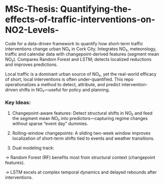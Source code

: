 # MSc-Thesis: Quantifying-the-effects-of-traffic-interventions-on-NO2-Levels-
Code for a data-driven framework to quantify how short-term traffic interventions change urban NO₂ in Cork City. Integrates NO₂, meteorology, traffic and calendar data with changepoint-derived features (segment mean NO₂). Compares Random Forest and LSTM; detects localized reductions and improves predictions.

Local traffic is a dominant urban source of NO₂, yet the real-world efficacy of short, local interventions is often under-quantified. This repo operationalizes a method to  detect, attribute, and predict intervention-driven shifts in NO₂—useful for policy and planning.
### Key Ideas:

1. Changepoint-aware features: Detect structural shifts in NO₂ and feed the segment mean NO₂ into predictors—capturing regime changes without sparse “event day” dummies. 

2. Rolling-window changepoints: A sliding two-week window improves localization of short-term shifts tied to events and weather transitions.

3. Dual modeling track:

  -> Random Forest (RF) benefits most from structural context (changepoint features).

  -> LSTM excels at complex temporal dynamics and delayed rebounds after interventions.
